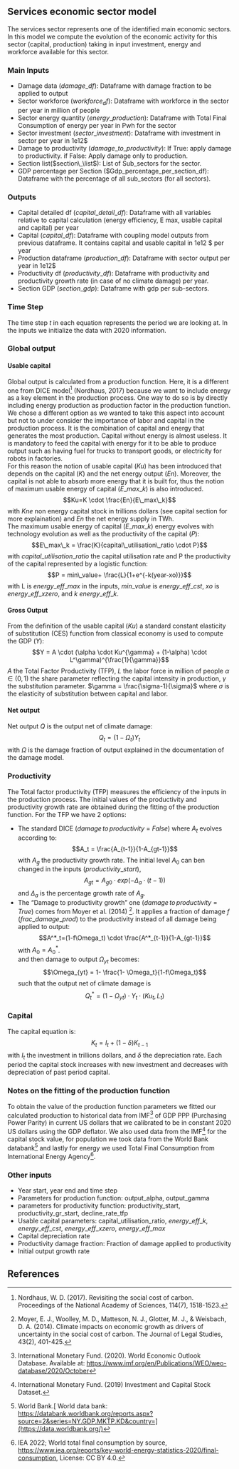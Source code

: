 ## Services economic sector model

The services sector represents one of the identified main economic sectors. In this model we compute the evolution of the economic activity for this sector (capital, production) taking in input investment, energy and workforce available for this sector. 

### Main Inputs 
- Damage data ($damage\_df$): Dataframe with damage fraction to be applied to output 
-  Sector workforce ($workforce_df$): Dataframe with workforce in the sector per year in million of people
- Sector energy quantity ($energy\_production$): Dataframe with Total Final Consumption of energy per year in Pwh for the sector
- Sector investment ($sector\_investment$): Dataframe with investment in sector per year in 1e12\$
- Damage to productivity ($damage\_to\_productivity$): If True: apply damage to productivity. if False: Apply damage only to production. 
- Section list($section\_\list$): List of Sub_sectors for the sector.
- GDP percentage per Section ($Gdp\_percentage\_per\_section\_df): Dataframe with the percentage of all sub_sectors (for all sectors). 
### Outputs 
- Capital detailed df ($capital\_detail\_df$): Dataframe with all variables relative to capital calculation (energy efficiency, E max, usable capital and capital) per year
- Capital ($capital\_df$): Dataframe with coupling model outputs from previous dataframe. It contains capital and usable capital in 1e12 \$ per year
- Production dataframe ($production\_df$): Dataframe with sector output per year in 1e12\$
- Productivity df ($productivity\_df$): Dataframe with productivity and productivity growth rate (in case of no climate damage) per year. 
- Section GDP ($section\_gdp$): Dataframe with gdp per sub-sectors.                     
### Time Step 
The time step $t$ in each equation represents the period we are looking at. In the inputs we initialize the data with 2020 information. 

### Global output
#### Usable capital 
Global output is calculated from a production function. Here, it is a different one from DICE model[^1] (Nordhaus, 2017) because we want to include energy as a key element in the production process. One way to do so is by directly including energy production as production factor in the production function. We chose a different option as we wanted to take this aspect into account but not to under consider the importance of labor and capital in the production process. It is the combination of capital and energy that generates the most production. Capital without energy is almost useless. It is mandatory to feed the capital with energy for it to be able to produce output such as having fuel for trucks to transport goods, or electricity for robots in factories.   
For this reason the notion of usable capital ($Ku$) has been introduced that depends on the capital ($K$) and the net energy output ($En$). 
Moreover, the capital is not able to absorb more energy that it is built for,  thus the notion of maximum usable energy of capital ($E\_max\_k$) is also introduced. 
$$Ku=K \cdot \frac{En}{E\_max\_k}$$
with $Kne$ non energy capital stock in trillions dollars (see capital section for more explaination) and $En$ the net energy supply in TWh.   
The maximum usable energy of capital ($E\_max\_k$) energy evolves with technology evolution as well as the productivity of the capital ($P$):
 $$E\_max\_k = \frac{K}{capital\_utilisation\_ratio \cdot P}$$
 with $capital\_utilisation\_ratio$ the capital utilisation rate and P the productivity of the capital represented by a logistic function: 
 $$P = min\_value+ \frac{L}{1+e^{-k(year-xo)}}$$
 with L is $energy\_eff\_max$ in the inputs, $min\_value$ is $energy\_eff\_cst$, $xo$ is $energy\_eff\_xzero$, and $k$ $energy\_eff\_k$.  

#### Gross Output 
From the definition of the usable capital ($Ku)$ a standard constant elasticity of substitution (CES) function from classical economy is used to compute the GDP ($Y$): 
$$Y = A \cdot (\alpha \cdot Ku^{\gamma} + (1-\alpha) \cdot L^\gamma)^{\frac{1}{\gamma}}$$
$A$ the Total Factor Productivity (TFP), $L$ the labor force in million of people $\alpha \in (0,1)$ the share parameter reflecting the capital intensity in production, $\gamma$ the substitution parameter. $\gamma = \frac{\sigma-1}{\sigma}$ where $\sigma$ is the elasticity of substitution between capital and labor.

#### Net output 
Net output $Q$ is the output net of climate damage:
$$Q_t = (1- \Omega_t )Y_t$$
with $\Omega$ is the damage fraction of output explained in the documentation of the damage model.  

### Productivity
The Total factor productivity (TFP) measures the efficiency of the inputs in the production process. The initial values of the productivity and productivity growth rate are obtained during the fitting of the production function. For the TFP we have 2 options: 
* The standard DICE ($damage\,to\,productivity$ = $False$) where $A_t$ evolves according to:
$$A_t = \frac{A_{t-1}}{1-A_{gt-1}}$$ with $A_g$ the productivity growth rate.
The initial level $A_0$ can ben changed in the inputs ($productivity\_start$),
$$A_{gt}=A_{g0} \cdot exp(-\Delta_a \cdot (t-1))$$
and $\Delta_a$ is the percentage growth rate of $A_g$.
* The “Damage to productivity growth” one ($damage\,to\,productivity$ = $True$) comes from Moyer et al. (2014) [^4]. It applies a fraction of damage $f$ ($frac\_damage\_prod$) to the productivity instead of all damage being applied to output:
$$A^*_t=(1-f\Omega_t) \cdot \frac{A^*_{t-1}}{1-A_{gt-1}}$$ with $A_0 =A^*_0$.  
and then damage to output $\Omega_{yt}$ becomes: 
$$\Omega_{yt} = 1- \frac{1- \Omega_t}{1-f\Omega_t}$$
such that the output net of climate damage is 
$$Q^*_t = (1-\Omega_{yt}) \cdot Y_t \cdot (Ku_t, L_t)$$

### Capital
The capital equation is: 
$$K_t = I_t + (1- \delta )K_{t-1}$$
with $I_t$ the investment in trillions dollars, and $\delta$ the depreciation rate. Each period the capital stock increases with new investment and decreases with depreciation of past period capital.  

### Notes on the fitting of the production function
To obtain the value of the production function parameters we fitted our calculated production to historical data from IMF[^5] of GDP PPP (Purchasing Power Parity) in current US dollars that we calibrated to be in constant 2020 US dollars using the GDP deflator. We also used data from the IMF[^6] for the capital stock value, for population we took data from the World Bank databank[^7] and lastly for energy we used Total Final Consumption from International Energy Agency[^10].

### Other inputs 
-  Year start, year end and time step 
- Parameters for production function: output_alpha,  output_gamma
- parameters for productivity function: productivity_start, productivity_gr_start, decline_rate_tfp
- Usable capital parameters: capital_utilisation_ratio, $energy\_eff\_k$, $energy\_eff\_cst$, $energy\_eff\_xzero$, $energy\_eff\_max$
- Capital depreciation rate 
-  Productivity damage fraction: Fraction of damage applied to productivity
-  Initial output growth rate

## References

[^4]: Moyer, E. J., Woolley, M. D., Matteson, N. J., Glotter, M. J., & Weisbach, D. A. (2014). Climate impacts on economic growth as drivers of uncertainty in the social cost of carbon. The Journal of Legal Studies, 43(2), 401-425.

[^1]: Nordhaus, W. D. (2017). Revisiting the social cost of carbon. Proceedings of the National Academy of Sciences, 114(7), 1518-1523.

[^5]: International Monetary Fund. (2020). World Economic Outlook Database. Available at: https://www.imf.org/en/Publications/WEO/weo-database/2020/October

[^6]: International Monetary Fund. (2019)  Investment and Capital Stock Dataset.

[^7]: World Bank.[ World data bank: https://databank.worldbank.org/reports.aspx?source=2&series=NY.GDP.MKTP.KD&country=](https://data.worldbank.org/)


[^10]: IEA 2022; World total final consumption by source, https://www.iea.org/reports/key-world-energy-statistics-2020/final-consumption, License: CC BY 4.0.